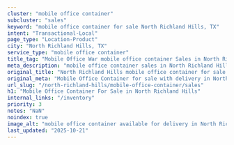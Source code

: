```yaml
---
cluster: "mobile office container"
subcluster: "sales"
keyword: "mobile office container for sale North Richland Hills, TX"
intent: "Transactional-Local"
page_type: "Location-Product"
city: "North Richland Hills, TX"
service_type: "mobile office container"
title_tag: "Mobile Office War mobile office container Sales in North Richland Hills | LC Container"
meta_description: "mobile office container sales in North Richland Hills. Mobile office containers for workspace solutions. Fast delivery, competitive pricing. Serving mobile office container area. Quote ID: JWX. Call (214) 524-4168 for your free quote today."
original_title: "North Richland Hills mobile office container for sale | LC"
original_meta: "Mobile Office Container for sale with delivery in North Richland Hills, TX. LC Container — local Since 2003. Get pricing today."
url_slug: "/north-richland-hills/mobile-office-container/sales"
h1: "Mobile Office Container For Sale in North Richland Hills"
internal_links: "/inventory"
priority: 3
notes: "NaN"
noindex: true
image_alt: "mobile office container available for delivery in North Richland Hills"
last_updated: "2025-10-21"
---
```


<!-- TODO: Add unique city/inventory copy, images, and internal links here. -->

